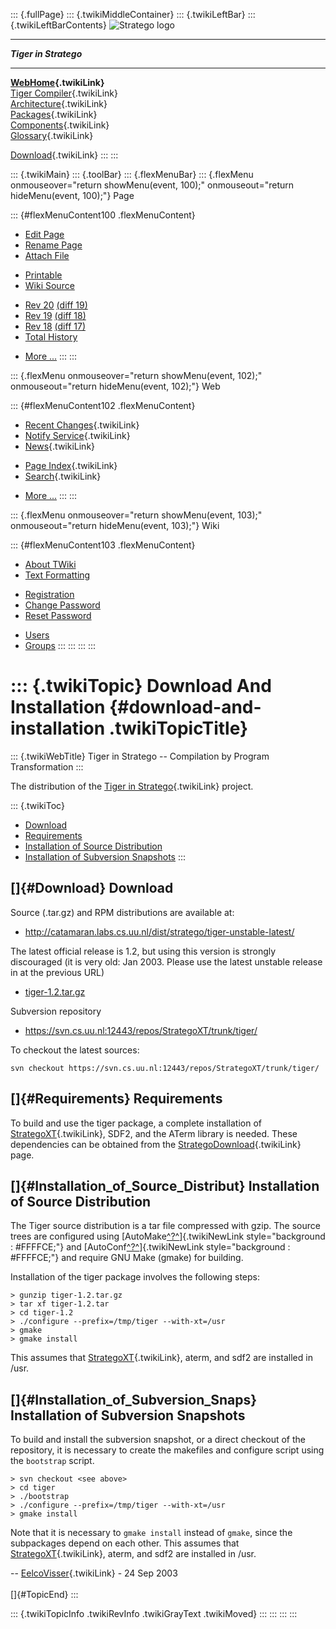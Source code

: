 ::: {.fullPage}
::: {.twikiMiddleContainer}
::: {.twikiLeftBar}
::: {.twikiLeftBarContents}
![Stratego
logo](../pub/Stratego/StrategoLogo/StrategoLogoTextlessWhite-100px.png)

------------------------------------------------------------------------

***Tiger in Stratego***

------------------------------------------------------------------------

**[WebHome](WebHome){.twikiLink}**\
[Tiger Compiler](TigerCompiler){.twikiLink}\
[Architecture](CompilerArchitecture){.twikiLink}\
[Packages](CompilerPackages){.twikiLink}\
[Components](CompilerComponent){.twikiLink}\
[Glossary](WebGlossary){.twikiLink}

[Download](DownloadAndInstallation){.twikiLink}
:::
:::

::: {.twikiMain}
::: {.toolBar}
::: {.flexMenuBar}
::: {.flexMenu onmouseover="return showMenu(event, 100);" onmouseout="return hideMenu(event, 100);"}
Page

::: {#flexMenuContent100 .flexMenuContent}
-   [Edit
    Page](http://www.program-transformation.org/edit/Tiger/DownloadAndInstallation?t=1536825556)
-   [Rename
    Page](http://www.program-transformation.org/rename/Tiger/DownloadAndInstallation)
-   [Attach
    File](http://www.program-transformation.org/attach/Tiger/DownloadAndInstallation)

<!-- -->

-   [Printable](http://www.program-transformation.org/view/Tiger/DownloadAndInstallation?skin=print.pattern)
-   [Wiki
    Source](http://www.program-transformation.org/view/Tiger/DownloadAndInstallation?skin=text&raw=on&contenttype=text/plain)

<!-- -->

-   [Rev
    20](http://www.program-transformation.org/view/Tiger/DownloadAndInstallation?rev=1.20)
    [(diff 19)](http://www.program-transformation.org/rdiff/Tiger/DownloadAndInstallation?rev1=1.20&rev2=1.19)
-   [Rev
    19](http://www.program-transformation.org/view/Tiger/DownloadAndInstallation?rev=1.19)
    [(diff 18)](http://www.program-transformation.org/rdiff/Tiger/DownloadAndInstallation?rev1=1.19&rev2=1.18)
-   [Rev
    18](http://www.program-transformation.org/view/Tiger/DownloadAndInstallation?rev=1.18)
    [(diff 17)](http://www.program-transformation.org/rdiff/Tiger/DownloadAndInstallation?rev1=1.18&rev2=1.17)
-   [Total
    History](http://www.program-transformation.org/rdiff/Tiger/DownloadAndInstallation)

<!-- -->

-   [More
    \...](http://www.program-transformation.org/oops/Tiger/DownloadAndInstallation?template=oopsmore&param1=1.20&param2=1.20)
:::
:::

::: {.flexMenu onmouseover="return showMenu(event, 102);" onmouseout="return hideMenu(event, 102);"}
Web

::: {#flexMenuContent102 .flexMenuContent}
-   [Recent Changes](WebChanges){.twikiLink}
-   [Notify Service](WebNotify){.twikiLink}
-   [News](WebNews){.twikiLink}

<!-- -->

-   [Page Index](WebIndex){.twikiLink}
-   [Search](WebSearch){.twikiLink}

<!-- -->

-   [More
    \...](http://www.program-transformation.org/oops/Tiger/DownloadAndInstallation?template=oopsmore&param1=1.20&param2=1.20)
:::
:::

::: {.flexMenu onmouseover="return showMenu(event, 103);" onmouseout="return hideMenu(event, 103);"}
Wiki

::: {#flexMenuContent103 .flexMenuContent}
-   [About
    TWiki](http://www.program-transformation.org/view/TWiki/WebHome)
-   [Text
    Formatting](http://www.program-transformation.org/view/TWiki/TextFormattingRules)

<!-- -->

-   [Registration](http://www.program-transformation.org/view/TWiki/TWikiRegistration)
-   [Change
    Password](http://www.program-transformation.org/view/TWiki/ChangePassword)
-   [Reset
    Password](http://www.program-transformation.org/view/TWiki/ResetPassword)

<!-- -->

-   [Users](http://www.program-transformation.org/view/Main/TWikiUsers)
-   [Groups](http://www.program-transformation.org/view/Main/TWikiGroups)
:::
:::
:::
:::

::: {.twikiTopic}
Download And Installation {#download-and-installation .twikiTopicTitle}
=========================

::: {.twikiWebTitle}
Tiger in Stratego \-- Compilation by Program Transformation
:::

The distribution of the [Tiger in Stratego](WebHome){.twikiLink}
project.

::: {.twikiToc}
-   [Download](DownloadAndInstallation#Download)
-   [Requirements](DownloadAndInstallation#Requirements)
-   [Installation of Source
    Distribution](DownloadAndInstallation#Installation_of_Source_Distribut)
-   [Installation of Subversion
    Snapshots](DownloadAndInstallation#Installation_of_Subversion_Snaps)
:::

[]{#Download} Download
----------------------

Source (.tar.gz) and RPM distributions are available at:

-   <http://catamaran.labs.cs.uu.nl/dist/stratego/tiger-unstable-latest/>

The latest official release is 1.2, but using this version is strongly
discouraged (it is very old: Jan 2003. Please use the latest unstable
release in at the previous URL)

-   [tiger-1.2.tar.gz](ftp://ftp.stratego-language.org/pub/stratego/tiger/tiger-1.2.tar.gz)

Subversion repository

-   <https://svn.cs.uu.nl:12443/repos/StrategoXT/trunk/tiger/>

To checkout the latest sources:

    svn checkout https://svn.cs.uu.nl:12443/repos/StrategoXT/trunk/tiger/

[]{#Requirements} Requirements
------------------------------

To build and use the tiger package, a complete installation of
[StrategoXT](../Stratego/StrategoXT){.twikiLink}, SDF2, and the ATerm
library is needed. These dependencies can be obtained from the
[StrategoDownload](../Stratego/StrategoDownload){.twikiLink} page.

[]{#Installation_of_Source_Distribut} Installation of Source Distribution
-------------------------------------------------------------------------

The Tiger source distribution is a tar file compressed with gzip. The
source trees are configured using
[AutoMake[^?^](http://www.program-transformation.org/edit/Tools/AutoMake?topicparent=Tiger.DownloadAndInstallation)]{.twikiNewLink
style="background : #FFFFCE;"} and
[AutoConf[^?^](http://www.program-transformation.org/edit/Tools/AutoConf?topicparent=Tiger.DownloadAndInstallation)]{.twikiNewLink
style="background : #FFFFCE;"} and require GNU Make (gmake) for
building.

Installation of the tiger package involves the following steps:

    > gunzip tiger-1.2.tar.gz
    > tar xf tiger-1.2.tar
    > cd tiger-1.2
    > ./configure --prefix=/tmp/tiger --with-xt=/usr
    > gmake
    > gmake install

This assumes that [StrategoXT](../Stratego/StrategoXT){.twikiLink},
aterm, and sdf2 are installed in /usr.

[]{#Installation_of_Subversion_Snaps} Installation of Subversion Snapshots
--------------------------------------------------------------------------

To build and install the subversion snapshot, or a direct checkout of
the repository, it is necessary to create the makefiles and configure
script using the `bootstrap` script.

    > svn checkout <see above>
    > cd tiger
    > ./bootstrap
    > ./configure --prefix=/tmp/tiger --with-xt=/usr
    > gmake install

Note that it is necessary to `gmake install` instead of `gmake`, since
the subpackages depend on each other. This assumes that
[StrategoXT](../Stratego/StrategoXT){.twikiLink}, aterm, and sdf2 are
installed in /usr.

\-- [EelcoVisser](../Main/EelcoVisser){.twikiLink} - 24 Sep 2003\
\
[]{#TopicEnd}
:::

::: {.twikiTopicInfo .twikiRevInfo .twikiGrayText .twikiMoved}
:::
:::
:::
:::
